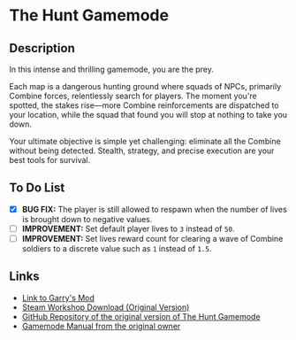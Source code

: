 # The Hunt Gamemode

## Description

In this intense and thrilling gamemode, you are the prey.

Each map is a dangerous hunting ground where squads of NPCs, primarily Combine forces, relentlessly search for players. The moment you're spotted, the stakes rise—more Combine reinforcements are dispatched to your location, while the squad that found you will stop at nothing to take you down.

Your ultimate objective is simple yet challenging: eliminate all the Combine without being detected. Stealth, strategy, and precise execution are your best tools for survival.

## To Do List

- [x] **BUG FIX:** The player is still allowed to respawn when the number of lives is brought down to negative values.
- [ ] **IMPROVEMENT:** Set default player lives to `3` instead of `50`.
- [ ] **IMPROVEMENT:** Set lives reward count for clearing a wave of Combine soldiers to a discrete value such as `1` instead of `1.5`.

## Links

- [Link to Garry's Mod](https://store.steampowered.com/app/4000/Garrys_Mod/)
- [Steam Workshop Download (Original Version)](https://steamcommunity.com/sharedfiles/filedetails/?id=292275126)
- [GitHub Repository of the original version of The Hunt Gamemode](https://github.com/Eddlm/TheHunt)
- [Gamemode Manual from the original owner](www.googledrive.com/host/0B02m1TcaLJ-vX2pvaGhJVkVZSU0)
